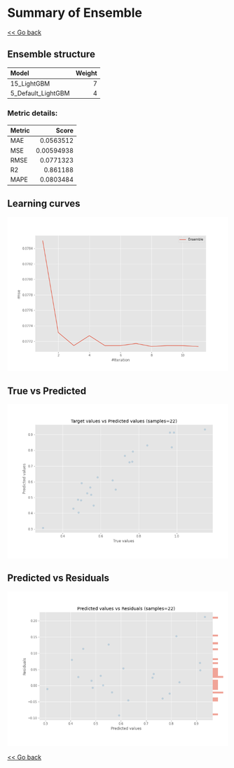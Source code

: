 # Summary of Ensemble

[<< Go back](../README.md)


## Ensemble structure
| Model              |   Weight |
|:-------------------|---------:|
| 15_LightGBM        |        7 |
| 5_Default_LightGBM |        4 |

### Metric details:
| Metric   |      Score |
|:---------|-----------:|
| MAE      | 0.0563512  |
| MSE      | 0.00594938 |
| RMSE     | 0.0771323  |
| R2       | 0.861188   |
| MAPE     | 0.0803484  |



## Learning curves
![Learning curves](learning_curves.png)
## True vs Predicted

![True vs Predicted](true_vs_predicted.png)


## Predicted vs Residuals

![Predicted vs Residuals](predicted_vs_residuals.png)



[<< Go back](../README.md)
